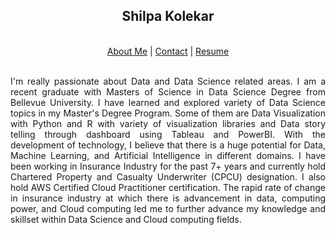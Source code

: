 <h2 align="center">Shilpa Kolekar</h2>
<br/>
<div align="center">
<a href="/about.html">About Me</a> | <a href="/contact.html">Contact</a> | <a href="/resume.html">Resume</a>
</div>
<br/>
<p align="justify">       
I'm really passionate about Data and Data Science related areas. I am a recent graduate with Masters of Science in 
Data Science Degree from Bellevue University. I have learned and explored variety of Data Science topics in my 
Master's Degree Program. Some of them are Data Visualization with Python and R with variety of visualization 
libraries and Data story telling through dashboard using Tableau and PowerBI. With the development of technology, 
I believe that there is a huge potential for Data, Machine Learning, and Artificial Intelligence in different 
domains. I have been working in Insurance Industry for the past 7+ years and currently hold Chartered Property and 
Casualty Underwriter (CPCU) designation. I also hold AWS Certified Cloud Practitioner certification. The rapid rate 
of change in insurance industry at which there is advancement in data, computing power, and Cloud computing led me 
to further advance my knowledge and skillset within Data Science and Cloud computing fields.
</p>

